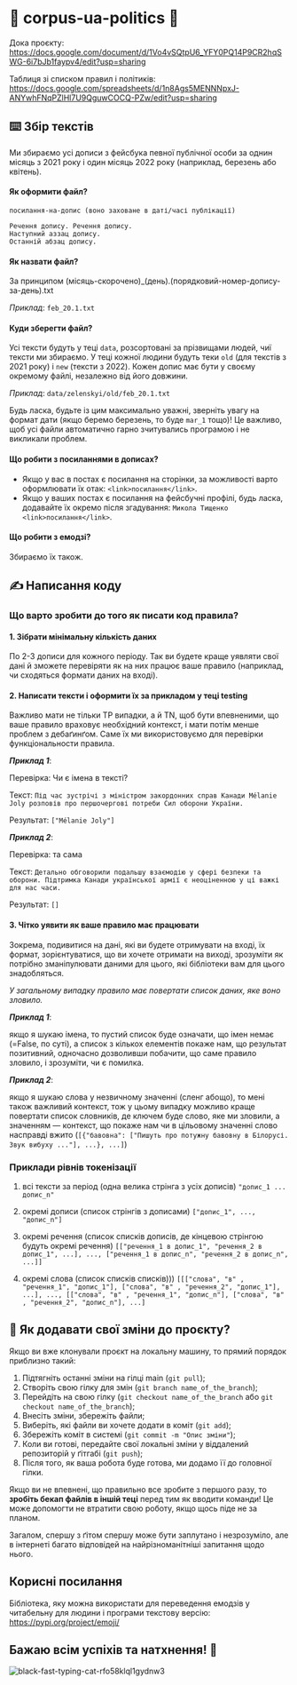 # :star2: corpus-ua-politics :star2:

Дока проєкту: https://docs.google.com/document/d/1Vo4vSQtpU6_YFY0PQ14P9CR2hqSWG-6i7bJb1faypv4/edit?usp=sharing

Таблиця зі списком правил і політиків: https://docs.google.com/spreadsheets/d/1n8Ags5MENNNpxJ-ANYwhFNqPZlHl7U9QguwCOCQ-PZw/edit?usp=sharing

## :keyboard: Збір текстів
Ми збираємо усі дописи з фейсбука певної публічної особи за однин місяць з 2021 року і один місяць 2022 року (наприклад, березень або квітень).

#### Як оформити файл?
```
посилання-на-допис (воно заховане в даті/часі публікації)

Речення допису. Речення допису.
Наступний аззац допису.
Останній абзац допису.
```
#### Як назвати файл?
За принципом (місяць-скорочено)_(день).(порядковий-номер-допису-за-день).txt

_Приклад_: `feb_20.1.txt`

#### Куди зберегти файл?
Усі тексти будуть у теці `data`, розсортовані за прізвищами людей, чиї тексти ми збираємо. У теці кожної людини будуть теки `old` (для текстів з 2021 року) і  `new` (тексти з 2022). Кожен допис має бути у  своєму окремому файлі, незалежно від його довжини.

_Приклад_: `data/zelenskyi/old/feb_20.1.txt`

Будь ласка, будьте із цим максимально уважні, зверніть увагу на формат дати (якщо беремо березень, то буде `mar_1` тощо)! Це важливо, щоб усі файли автоматично гарно зчитувались програмою і не викликали проблем.

#### Що робити з посиланнями в дописах?
* Якщо у вас в постах є посилання на сторінки, за можливості варто оформлювати їх отак: `<link>посилання</link>`.
* Якщо у ваших постах є посилання на фейсбучні профілі, будь ласка, додавайте їх окремо після згадування: `Микола Тищенко <link>посилання</link>`.

#### Що робити з емодзі?
Збираємо їх також.

## :writing_hand: Написання коду

### Що варто зробити до того як писати код правила?

#### 1. Зібрати мінімальну кількість даних
По 2-3 дописи для кожного періоду. Так ви будете краще уявляти свої дані й зможете перевіряти як на них працює ваше правило (наприклад, чи сходяться формати даних на вході).

#### 2. Написати тексти і оформити їх за прикладом у теці testing
Важливо мати не тільки TP випадки, а й TN, щоб бути впевненими, що ваше правило враховує необхідний контекст, і мати потім менше проблем з дебаґинґом.
Саме їх ми використовуємо для перевірки функціональности правила.

___Приклад 1___:

Перевірка: Чи є імена в тексті?

Текст: 
`Під час зустрічі з міністром закордонних справ Канади Mélanie Joly розповів про першочергові потреби Сил оборони України.`

Результат: `["Mélanie Joly"]`

___Приклад 2___:

Перевірка: та сама

Текст: 
`Детально обговорили подальшу взаємодію у сфері безпеки та оборони. Підтримка Канади української армії є неоціненною у ці важкі для нас часи.`

Результат: `[]`

#### 3. Чітко уявити як ваше правило має працювати
Зокрема, подивитися на дані, які ви будете отримувати на вході, їх формат, зорієнтуватися, що ви хочете отримати на виході, зрозуміти як потрібно зманіпулювати даними для цього, які бібліотеки вам для цього знадобляться.

_У загальному випадку правило має повертати список даних, яке воно зловило._

___Приклад 1___: 

якщо я шукаю імена, то пустий список буде означати, що імен немає (=False, по суті), а список з кількох елементів покаже нам, що результат позитивний, одночасно дозволивши побачити, що саме правило зловило, і зрозуміти, чи є помилка. 

___Приклад 2___: 

якщо я шукаю слова у незвичному значенні (сленг абощо), то мені також важливий контекст, тож у цьому випадку можливо краще повертати список словників, де ключем буде слово, яке ми зловили, а значенням — контекст, що покаже нам чи в цільовому значенні слово насправді вжито (`[{"бавовна": ["Пишуть про потужну бавовну в Білорусі. Звук вибуху ..."], ...}, ...]`)

### Приклади рівнів токенізації

1. всі тексти за період (одна велика стрінга з усіх дописів)
`"допис_1 ... допис_n"`

2. окремі дописи (список стрінгів з дописами)
`["допис_1", ..., "допис_n"]`

3. окремі речення (список списків дописів, де кінцевою стрінгою будуть окремі речення)
`[["речення_1 в допис_1", "речення_2 в допис_1", ...], ..., ["речення_1 в допис_n", "речення_2 в допис_n", ...]]`

4. окремі слова (список списків списків)))
`[[["слова", "в" , "речення_1", "допис_1"], ["слова", "в" , "речення_2", "допис_1"], ...], ..., [["слова", "в" , "речення_1", "допис_n"], ["слова", "в" , "речення_2", "допис_n"], ...]`

## :deciduous_tree: Як додавати свої зміни до проєкту?
Якщо ви вже клонували проєкт на локальну машину, то прямий порядок приблизно такий:
1. Підтягніть останні зміни на гілці main (`git pull`);
2. Створіть свою гілку для змін (`git branch name_of_the_branch`);
3. Перейдіть на свою гілку (`git checkout name_of_the_branch` або `git checkout name_of_the_branch`);
4. Внесіть зміни, збережіть файли;
5. Виберіть, які файли ви хочете додати в коміт (`git add`);
6. Збережіть коміт в системі (`git commit -m "Опис зміни"`);
7. Коли ви готові, передайте свої локальні зміни у віддалений репозиторій у ґітгабі (`git push`);
8. Після того, як ваша робота буде готова, ми додамо її до головної гілки.

Якщо ви не впевнені, що правильно все зробите з першого разу, то **зробіть бекап файлів в іншій теці** перед тим як вводити команди! Це може допомогти не втратити свою роботу, якщо щось піде не за планом.

Загалом, спершу з ґітом спершу може бути заплутано і незрозуміло, але в інтернеті багато відповідей на найрізноманітніші запитання щодо нього.

## Корисні посилання

Бібліотека, яку можна використати для переведення емодзів у читабельну для людини і програми текстову версію: https://pypi.org/project/emoji/

## Бажаю всім успіхів та натхнення! :chocolate_bar:
![black-fast-typing-cat-rfo58klql1gydnw3](https://user-images.githubusercontent.com/64704141/219503802-7b3195b7-b874-40c9-8180-4eac4dc0c51d.gif)
